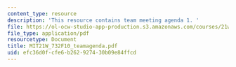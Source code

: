 ```yaml
---
content_type: resource
description: 'This resource contains team meeting agenda 1. '
file: https://ol-ocw-studio-app-production.s3.amazonaws.com/courses/21w-732-science-writing-and-new-media-fall-2010/efc36d0fcfe6b262927430b09e84ffcd_MIT21W_732F10_teamagenda.pdf
file_type: application/pdf
resourcetype: Document
title: MIT21W_732F10_teamagenda.pdf
uid: efc36d0f-cfe6-b262-9274-30b09e84ffcd
---
```

